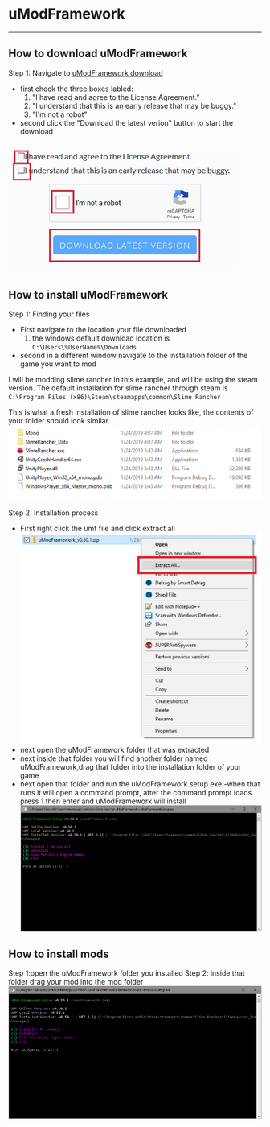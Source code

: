 # uModFramework
-----
## How to download uModFramework
Step 1: Navigate to [uModFramework download](https://umodframework.com/download.html)
  - first check the three boxes labled:
    1. "I have read and agree to the License Agreement."
    2. "I understand that this is an early release that may be buggy."
    3. "I'm not a robot"
  - second click the "Download the latest verion" button to start the download  
  
  ![alt text](https://github.com/GodlyJagex/Slime-Rancher/blob/master/umfdownload.jpg "umf download page")
  -----
## How to install uModFramework
Step 1: Finding your files
  - First navigate to the location your file downloaded  
    1. the windows default download location is ``` C:\Users\%UserName%\Downloads ```
  - second in a different window navigate to the installation folder of the game you want to mod
    
I will be modding slime rancher in this example, and will be using the steam version. The default installation for slime rancher through steam is ``` C:\Program Files (x86)\Steam\steamapps\common\Slime Rancher ```

This is what a fresh installation of slime rancher looks like, the contents of your folder should look similar.
    ![alt text](https://github.com/GodlyJagex/Slime-Rancher/blob/master/slime%20rancher.png "Slime Rancher Installation folder")

Step 2: Installation process
  - First right click the umf file and click extract all
  ![alt text](https://github.com/GodlyJagex/Slime-Rancher/blob/master/extract%20all.jpg "extract all")
  - next open the uModFramework folder that was extracted
  - next inside that folder you will find another folder named uModFramework,drag that folder into the installation folder of your game
  - next open that folder and run the uModFramework.setup.exe
  -when that runs it will open a command prompt, after the command prompt loads press 1 then enter and uModFramework will install
  ![alt text](https://github.com/GodlyJagex/Slime-Rancher/blob/master/umfcmd.jpg "umf cmd")
  
## How to install mods
Step 1:open the uModFramework folder you installed
Step 2: inside that folder drag your mod into the mod folder
![alt text](https://github.com/GodlyJagex/Slime-Rancher/blob/master/umfcmd.jpg "umf cmd")
